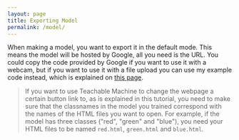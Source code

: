 ```yaml
---
layout: page
title: Exporting Model
permalink: /model/
---
```

When making a model, you want to export it in the default mode. This means the model will be hosted by Google, all you need is the URL. You could copy the code provided by Google if you want to use it with a webcam, but if you want to use it with a file upload you can use my example code instead, which is explained on [this page](/coding).

> If you want to use Teachable Machine to change the webpage a certain button link to, as is explained in this tutorial, you need to make sure that the classnames in the model you trained correspond with the names of the HTML files you want to open. For example, if the model has three classes ("red", "green" and "blue"), you need your HTML files to be named `red.html`, `green.html` and `blue.html`.